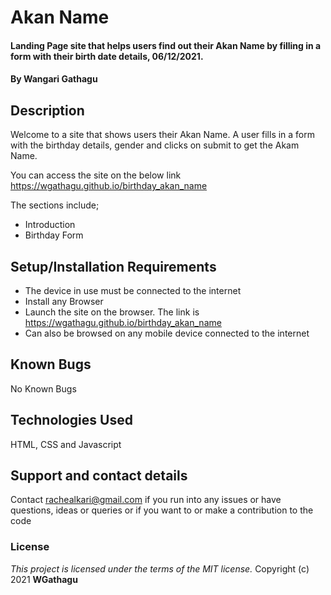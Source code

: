 # Akan Name
#### Landing Page site that helps users find out their Akan Name by filling in a form with their birth date details, 06/12/2021.
#### By **Wangari Gathagu**
## Description
Welcome to a site that shows users their Akan Name. A user fills in a form with the birthday details, gender and clicks on submit to get the Akam Name.

You can access the site on the below link
https://wgathagu.github.io/birthday_akan_name

The sections include;
* Introduction
* Birthday Form

## Setup/Installation Requirements
* The device in use must be connected to the internet
* Install any Browser
* Launch the site on the browser. The link is https://wgathagu.github.io/birthday_akan_name
* Can also be browsed on any mobile device connected to the internet
## Known Bugs
No Known Bugs
## Technologies Used
HTML, CSS and Javascript
## Support and contact details
Contact rachealkari@gmail.com if you run into any issues or have questions, ideas or queries or if you want to or make a contribution to the code
### License
*This project is licensed under the terms of the MIT license.*
Copyright (c) 2021 **WGathagu**
